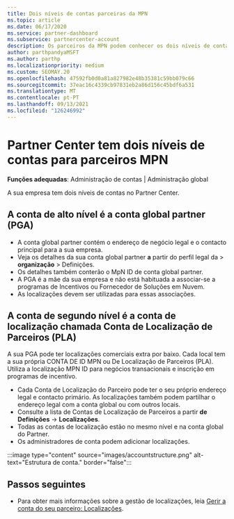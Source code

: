 ```yaml
---
title: Dois níveis de contas parceiras da MPN
ms.topic: article
ms.date: 06/17/2020
ms.service: partner-dashboard
ms.subservice: partnercenter-account
description: Os parceiros da MPN podem conhecer os dois níveis de contas no Partner Center, na Conta Global de Parceiros (PGA) e na Conta de Localização de Parceiros (PLA).
author: parthpandyaMSFT
ms.author: parthp
ms.localizationpriority: medium
ms.custom: SEOMAY.20
ms.openlocfilehash: 47592fb0d0a81a827982e48b35381c59bb079c66
ms.sourcegitcommit: 37eac16c4339cb97831eb2a86d156c45bdf6a531
ms.translationtype: MT
ms.contentlocale: pt-PT
ms.lasthandoff: 09/13/2021
ms.locfileid: "126246992"
---
```

# <a name="partner-center-has-two-levels-of-accounts-for-mpn-partners"></a>Partner Center tem dois níveis de contas para parceiros MPN

**Funções adequadas**: Administração de contas | Administração global

A sua empresa tem dois níveis de contas no Partner Center.

## <a name="the-top-level-account-is-the-partner-global-account-pga"></a>A conta de alto nível é a conta global partner (PGA)

- A conta global partner contém o endereço de negócio legal e o contacto principal para a sua empresa. 
- Veja os detalhes da sua conta global partner **a** partir do perfil legal da  >  **organização**  >  Definições.
- Os detalhes também conterão o MpN ID de conta global partner. 
- A PGA é a mãe da sua empresa e não está habituada a associar-se a programas de Incentivos ou Fornecedor de Soluções em Nuvem. 
- As localizações devem ser utilizadas para essas associações.

## <a name="the-second-level-account-is-the-location-account-called-partner-location-account-pla"></a>A conta de segundo nível é a conta de localização chamada Conta de Localização de Parceiros (PLA)

A sua PGA pode ter localizações comerciais extra por baixo. Cada local tem a sua própria CONTA DE ID MPN ou De Localização de Parceiros (PLA). Utiliza a localização MPN ID para negócios transacionais e inscrição em programas de incentivo.

- Cada Conta de Localização do Parceiro pode ter o seu próprio endereço legal e contacto primário. As localizações também podem partilhar o endereço legal com a conta global ou com outros locais.
- Consulte a lista de Contas de Localização de Parceiros a partir **de Definições**  ->  **Localizações**.
- Todas as contas de localização estão no mesmo nível e na conta global do Partner.
- Os administradores de conta podem adicionar localizações.

:::image type="content" source="images/accountstructure.png" alt-text="Estrutura de conta." border="false":::

## <a name="next-steps"></a>Passos seguintes

- Para obter mais informações sobre a gestão de localizações, leia [Gerir a conta do seu parceiro: Localizações](manage-locations.md).
